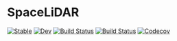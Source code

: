 # SpaceLiDAR

[![Stable](https://img.shields.io/badge/docs-stable-blue.svg)](https://evetion.github.io/SpaceLiDAR.jl/stable)
[![Dev](https://img.shields.io/badge/docs-dev-blue.svg)](https://evetion.github.io/SpaceLiDAR.jl/dev)
[![Build Status](https://travis-ci.com/evetion/SpaceLiDAR.jl.svg?branch=master)](https://travis-ci.com/evetion/SpaceLiDAR.jl)
[![Build Status](https://ci.appveyor.com/api/projects/status/github/evetion/SpaceLiDAR.jl?svg=true)](https://ci.appveyor.com/project/evetion/SpaceLiDAR-jl)
[![Codecov](https://codecov.io/gh/evetion/SpaceLiDAR.jl/branch/master/graph/badge.svg)](https://codecov.io/gh/evetion/SpaceLiDAR.jl)
